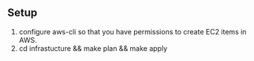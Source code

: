 ## Setup
1. configure aws-cli so that you have permissions to create EC2 items in AWS.
2. cd infrastucture && make plan && make apply
